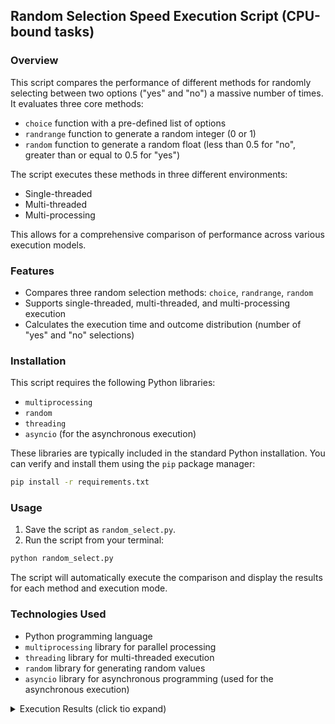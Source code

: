

## Random Selection Speed Execution Script (CPU-bound tasks)

### Overview

This script compares the performance of different methods for randomly selecting between two options ("yes" and "no") a massive number of times. It evaluates three core methods:

* `choice` function with a pre-defined list of options
* `randrange` function to generate a random integer (0 or 1)
* `random` function to generate a random float (less than 0.5 for "no", greater than or equal to 0.5 for "yes")

The script executes these methods in three different environments:

* Single-threaded
* Multi-threaded
* Multi-processing

This allows for a comprehensive comparison of performance across various execution models.

### Features

* Compares three random selection methods: `choice`, `randrange`, `random`
* Supports single-threaded, multi-threaded, and multi-processing execution
* Calculates the execution time and outcome distribution (number of "yes" and "no" selections)

### Installation

This script requires the following Python libraries:

* `multiprocessing`
* `random`
* `threading`
* `asyncio` (for the asynchronous execution)

These libraries are typically included in the standard Python installation. You can verify and install them using the `pip` package manager:

```bash
pip install -r requirements.txt
```


### Usage

1. Save the script as `random_select.py`.
2. Run the script from your terminal:

```bash
python random_select.py
```

The script will automatically execute the comparison and display the results for each method and execution mode.

### Technologies Used

* Python programming language
* `multiprocessing` library for parallel processing
* `threading` library for multi-threaded execution
* `random` library for generating random values
* `asyncio` library for asynchronous programming (used for the asynchronous execution)


<details>

<summary>Execution Results (click tio expand)</summary>

**Mac with M1**

```
Single-threaded choice: 23.19 sec
yes: 50005287, no: 49994713
Single-threaded randrange: 21.13 sec
yes: 49997033, no: 50002967
Single-threaded random: 5.62 sec
yes: 50004773, no: 49995227

Multi-threaded choice: 23.73 sec
yes: 49999124, no: 50000876
Multi-threaded randrange: 21.30 sec
yes: 50004134, no: 49995866
Multi-threaded random: 5.51 sec
yes: 50004663, no: 49995337

CPU count: 8
Multi-processing choice: 4.85 sec
yes: 49999987, no: 50000013
Multi-processing randrange: 4.39 sec
yes: 50009667, no: 49990333
Multi-processing random: 1.27 sec
yes: 50003205, no: 49996795

async
Async random async: 5.51 sec
yes: 49995906, no: 50004094
```

**Windows 11 on Intel i5-8500T**

```
Single-threaded choice: 41.88 sec
yes: 50000746, no: 49999254
Single-threaded randrange: 44.21 sec
yes: 50003825, no: 49996175
Single-threaded random: 11.41 sec
yes: 50004322, no: 49995678

Multi-threaded choice: 40.88 sec
yes: 49999690, no: 50000310
Multi-threaded randrange: 43.36 sec
yes: 49995894, no: 50004106
Multi-threaded random: 11.46 sec
yes: 50003137, no: 49996863

CPU count: 6
Multi-processing choice: 9.69 sec
yes: 50008809, no: 49991187
Multi-processing randrange: 10.34 sec
yes: 49989394, no: 50010602
Multi-processing random: 2.85 sec
yes: 49995572, no: 50004424

async
Async random async: 11.40 sec
yes: 49996877, no: 50003123
```


**Ubuntu 22.04 on Intel i5-8500T**

```
Results to be added later
```
</details>